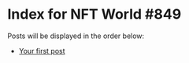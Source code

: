 # Index for NFT World #849
Posts will be displayed in the order below:

- [Your first post](./001-first.md)

